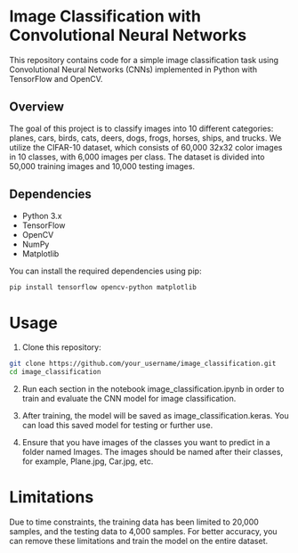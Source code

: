 # Image Classification with Convolutional Neural Networks

This repository contains code for a simple image classification task using Convolutional Neural Networks (CNNs) implemented in Python with TensorFlow and OpenCV.

## Overview

The goal of this project is to classify images into 10 different categories: planes, cars, birds, cats, deers, dogs, frogs, horses, ships, and trucks. We utilize the CIFAR-10 dataset, which consists of 60,000 32x32 color images in 10 classes, with 6,000 images per class. The dataset is divided into 50,000 training images and 10,000 testing images.

## Dependencies

- Python 3.x
- TensorFlow
- OpenCV
- NumPy
- Matplotlib

You can install the required dependencies using pip:

```bash
pip install tensorflow opencv-python matplotlib
```

# Usage
1. Clone this repository:
```bash
git clone https://github.com/your_username/image_classification.git
cd image_classification
```

2. Run each section in the notebook image_classification.ipynb in order to train and evaluate the CNN model for image classification.

3. After training, the model will be saved as image_classification.keras. You can load this saved model for testing or further use.

4. Ensure that you have images of the classes you want to predict in a folder named Images. The images should be named after their classes, for example, Plane.jpg, Car.jpg, etc.

# Limitations
Due to time constraints, the training data has been limited to 20,000 samples, and the testing data to 4,000 samples. For better accuracy, you can remove these limitations and train the model on the entire dataset.


